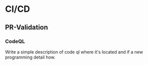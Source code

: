 # CI/CD 
## PR-Validation
### CodeQL
Write a simple description of code ql where it's located and if a new programming detail how.